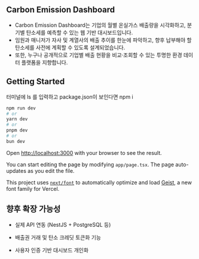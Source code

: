 ## Carbon Emission Dashboard
- Carbon Emission Dashboard는 기업의 월별 온실가스 배출량을 시각화하고, 분기별 탄소세를 예측할 수 있는 웹 기반 대시보드입니다.
- 임원과 매니저가 자사 및 계열사의 배출 추이를 한눈에 파악하고, 향후 납부해야 할 탄소세를 사전에 계획할 수 있도록 설계되었습니다.
- 또한, 누구나 공개적으로 기업별 배출 현황을 비교·조회할 수 있는 투명한 환경 데이터 플랫폼을 지향합니다.

## Getting Started

터미널에 ls 를 입력하고 package.json이 보인다면 npm i

```bash
npm run dev
# or
yarn dev
# or
pnpm dev
# or
bun dev
```

Open [http://localhost:3000](http://localhost:3000) with your browser to see the result.

You can start editing the page by modifying `app/page.tsx`. The page auto-updates as you edit the file.

This project uses [`next/font`](https://nextjs.org/docs/app/building-your-application/optimizing/fonts) to automatically optimize and load [Geist](https://vercel.com/font), a new font family for Vercel.

## 향후 확장 가능성
- 실제 API 연동 (NestJS + PostgreSQL 등)

- 배출권 거래 및 탄소 크레딧 토큰화 기능

- 사용자 인증 기반 대시보드 개인화